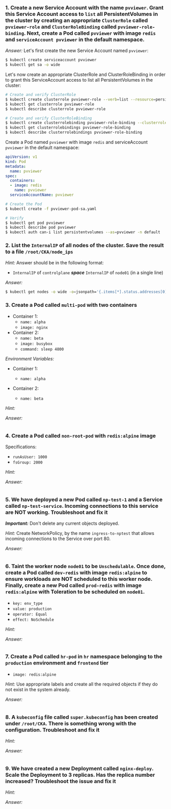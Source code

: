### 1. Create a new Service Account with the name `pvviewer`. Grant this Service Account access to `list` all PersistentVolumes in the cluster by creating an appropriate `ClusterRole` called `pvviewer-role` and `ClusterRoleBinding` called `pvviewer-role-binding`. Next, create a Pod called `pvviewer` with image `redis` and `serviceAccount pvviewer` in the default namespace.

*Answer:* Let's first create the new Service Account named `pvviewer`:

```bash
$ kubectl create serviceaccount pvviewer
$ kubectl get sa -o wide
```

Let's now create an appropriate ClusterRole and ClusterRoleBinding in order to grant this ServiceAccount access to list all PersistentVolumes in the cluster:

```bash
# Create and verify ClusterRole
$ kubectl create clusterrole pvviewer-role --verb=list --resource=persistentvolumes
$ kubectl get clusterrole pvviewer-role
$ kubectl describe clusterrole pvviewer-role

# Create and verify ClusterRoleBinding
$ kubectl create clusterrolebinding pvviewer-role-binding --clusterrole=pvviewer-role --user=pvviewer
$ kubectl get clusterrolebindings pvviewer-role-binding
$ kubectl describe clusterrolebindings pvviewer-role-binding
```

Create a Pod named `pvviewer` with image `redis` and serviceAccount `pvviewer` in the default namespace:

```yaml
apiVersion: v1
kind: Pod
metadata:
  name: pvviewer
spec:
  containers:
  - image: redis
    name: pvviewer
  serviceAccountName: pvviewer
```

```bash
# Create the Pod
$ kubectl create -f pvviewer-pod-sa.yaml

# Verify
$ kubectl get pod pvviewer
$ kubectl describe pod pvviewer
$ kubectl auth can-i list persistentvolumes --as=pvviewer -n default
```

### 2. List the `InternalIP` of all nodes of the cluster. Save the result to a file `/root/CKA/node_ips`

*Hint:* Answer should be in the following format: 

- `InternalIP` of `controlplane` *__space__* `InternalIP` of `node01` (in a single line)

*Answer:*

```bash
$ kubectl get nodes -o wide -o=jsonpath='{.items[*].status.addresses[0].address}' > /root/CKA/node_ips
```

### 3. Create a Pod called `multi-pod` with two containers

- Container 1:
  - `name: alpha`
  - `image: nginx`
- Container 2:
  - `name: beta`
  - `image: busybox`
  - `command: sleep 4800`

*Environment Variables:*

- Container 1:
  - `name: alpha`

- Container 2:
  - `name: beta`

*Hint:*

*Answer:*

```bash

```

### 4. Create a Pod called `non-root-pod` with `redis:alpine` image

Specifications:

- `runAsUser: 1000`
- `fsGroup: 2000`

*Hint:*

*Answer:*

```bash

```

### 5. We have deployed a new Pod called `np-test-1` and a Service called `np-test-service`. Incoming connections to this service are **NOT** working. Troubleshoot and fix it

***Important:*** Don't delete any current objects deployed.

*Hint:* Create NetworkPolicy, by the name `ingress-to-nptest` that allows incoming connections to the Service over port 80.

*Answer:*

```bash

```

### 6. Taint the worker node `node01` to be `Unschedulable`. Once done, create a Pod called `dev-redis` with image `redis:alpine` to ensure workloads are **NOT** scheduled to this worker node. Finally, create a new Pod called `prod-redis` with image `redis:alpine` with Toleration to be scheduled on `node01`.

- `key: env_type`
- `value: production`
- `operator: Equal`
- `effect: NoSchedule`

*Hint:*

*Answer:*

```bash

```

### 7. Create a Pod called `hr-pod` in `hr` namespace belonging to the `production` environment and `frontend` tier

- `image: redis:alpine`

*Hint:* Use appropriate labels and create all the required objects if they do not exist in the system already.

*Answer:*

```bash

```

### 8. A `kubeconfig` file called `super.kubeconfig` has been created under `/root/CKA`. There is something wrong with the configuration. Troubleshoot and fix it

*Hint:*

*Answer:*

```bash

```

### 9. We have created a new Deployment called `nginx-deploy`. Scale the Deployment to **3** replicas. Has the replica number increased? Troubleshoot the issue and fix it

*Hint:*

*Answer:*

```bash

```
